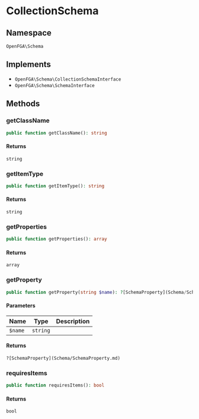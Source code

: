 # CollectionSchema


## Namespace
`OpenFGA\Schema`

## Implements
* `OpenFGA\Schema\CollectionSchemaInterface`
* `OpenFGA\Schema\SchemaInterface`

## Methods
### getClassName

```php
public function getClassName(): string
```



#### Returns
`string` 

### getItemType

```php
public function getItemType(): string
```



#### Returns
`string` 

### getProperties

```php
public function getProperties(): array
```



#### Returns
`array` 

### getProperty

```php
public function getProperty(string $name): ?[SchemaProperty](Schema/SchemaProperty.md)
```


#### Parameters
| Name | Type | Description |
|------|------|-------------|
| `$name` | `string` |  |

#### Returns
`?[SchemaProperty](Schema/SchemaProperty.md)` 

### requiresItems

```php
public function requiresItems(): bool
```



#### Returns
`bool` 

